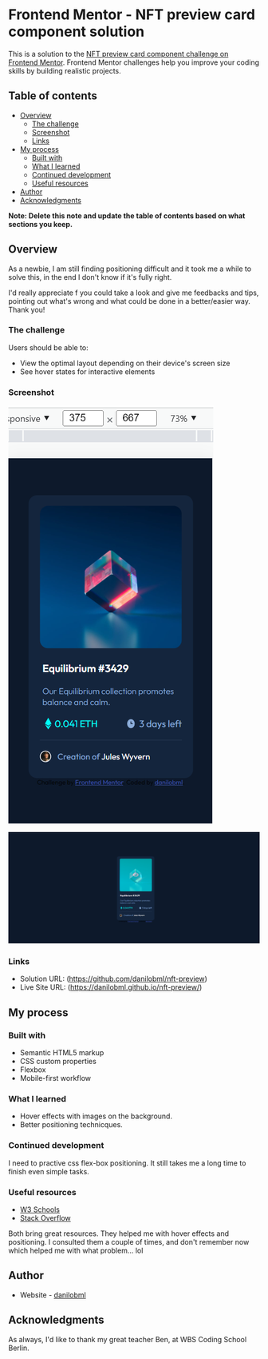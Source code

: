 # Frontend Mentor - NFT preview card component solution

This is a solution to the [NFT preview card component challenge on Frontend Mentor](https://www.frontendmentor.io/challenges/nft-preview-card-component-SbdUL_w0U). Frontend Mentor challenges help you improve your coding skills by building realistic projects. 

## Table of contents

- [Overview](#overview)
  - [The challenge](#the-challenge)
  - [Screenshot](#screenshot)
  - [Links](#links)
- [My process](#my-process)
  - [Built with](#built-with)
  - [What I learned](#what-i-learned)
  - [Continued development](#continued-development)
  - [Useful resources](#useful-resources)
- [Author](#author)
- [Acknowledgments](#acknowledgments)

**Note: Delete this note and update the table of contents based on what sections you keep.**

## Overview

As a newbie, I am still finding positioning difficult and it took me a while to solve this, in the end I don't know if it's fully right. 

I'd really appreciate f you could take a look and give me feedbacks and tips, pointing out what's wrong and what could be done in a better/easier way. Thank you!

### The challenge

Users should be able to:

- View the optimal layout depending on their device's screen size
- See hover states for interactive elements

### Screenshot

![](./images/screenshot-mobile.png)

![](./images/screenshot-desktop-activatedimage.png)

### Links

- Solution URL: (https://github.com/danilobml/nft-preview)
- Live Site URL: (https://danilobml.github.io/nft-preview/)

## My process

### Built with

- Semantic HTML5 markup
- CSS custom properties
- Flexbox
- Mobile-first workflow

### What I learned

- Hover effects with images on the background.
- Better positioning technicques.

### Continued development

I need to practive css flex-box positioning. It still takes me a long time to finish even simple tasks.

### Useful resources

- [W3 Schools](https://www.w3schools.com/) 
- [Stack Overflow](https://stackoverflow.com/)

Both bring great resources. They helped me with hover effects and positioning. I consulted them a couple of times, and don't remember now which helped me with what problem... lol

## Author

- Website - [danilobml](https://github.com/danilobml)

## Acknowledgments

As always, I'd like to thank my great teacher Ben, at WBS Coding School Berlin.